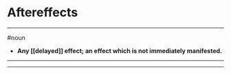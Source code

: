 # Aftereffects
---
#noun
- **Any [[delayed]] effect; an effect which is not immediately manifested.**
---
---
